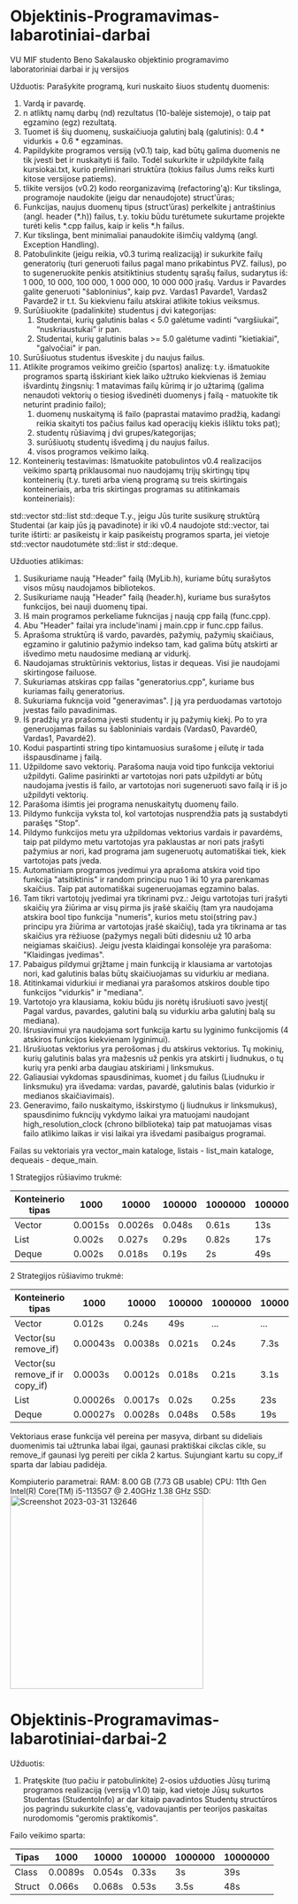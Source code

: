 # Objektinis-Programavimas-labarotiniai-darbai
VU MIF studento Beno Sakalausko objektinio programavimo laboratoriniai darbai ir jų versijos

Užduotis:
Parašykite programą, kuri nuskaito šiuos studentų duomenis:
1. Vardą ir pavardę.
2. n atliktų namų darbų (nd) rezultatus (10-balėje sistemoje), o taip pat egzamino (egz) rezultatą.
3. Tuomet iš šių duomenų, suskaičiuoja galutinį balą (galutinis): 0.4 * vidurkis + 0.6 * egzaminas.
4. Papildykite programos versiją (v0.1) taip, kad būtų galima duomenis ne tik įvesti bet ir nuskaityti iš failo. Todėl sukurkite ir užpildykite failą kursiokai.txt, kurio preliminari struktūra (tokius failus Jums reiks kurti kitose versijose patiems).
5. tlikite versijos (v0.2) kodo reorganizavimą (refactoring'ą): Kur tikslinga, programoje naudokite (jeigu dar nenaudojote) struct'ūras;
6. Funkcijas, naujus duomenų tipus (struct’ūras) perkelkite į antraštinius (angl. header (*.h)) failus, t.y. tokiu būdu turėtumete sukurtame projekte turėti kelis *.cpp failus, kaip ir kelis *.h failus.
7. Kur tikslinga, bent minimaliai panaudokite išimčių valdymą (angl. Exception Handling).
8. Patobulinkite (jeigu reikia, v0.3 turimą realizaciją) ir sukurkite failų generatorių (turi generuoti failus pagal mano prikabintus PVZ. failus), po to sugeneruokite penkis atsitiktinius studentų sąrašų failus, sudarytus iš: 1 000, 10 000, 100 000, 1 000 000, 10 000 000 įrašų. Vardus ir Pavardes galite generuoti "šabloninius", kaip pvz. Vardas1 Pavarde1, Vardas2 Pavarde2 ir t.t. Su kiekvienu failu atskirai atlikite tokius veiksmus.
9. Surūšiuokite (padalinkite) studentus į dvi kategorijas:
      1) Studentai, kurių galutinis balas < 5.0 galėtume vadinti “vargšiukai”, “nuskriaustukai” ir pan.
      2) Studentai, kurių galutinis balas >= 5.0 galėtume vadinti "kietiakiai", "galvočiai" ir pan.
10. Surūšiuotus studentus išveskite į du naujus failus.
11. Atlikite programos veikimo greičio (spartos) analizę: t.y. išmatuokite programos spartą išskiriant kiek laiko užtruko kiekvienas iš žemiau išvardintų žingsnių:
1 matavimas failų kūrimą ir jo užtarimą (galima nenaudoti vektorių o tiesiog išvedinėti duomenys į failą - matuokite tik neturint pradinio failo); 
      1) duomenų nuskaitymą iš failo (paprastai matavimo pradžią, kadangi reikia skaityti tos pačius failus kad operacijų kiekis išliktu toks pat);
      2) studentų rūšiavimą į dvi grupes/kategorijas;
      3) surūšiuotų studentų išvedimą į du naujus failus.
      4) visos programos veikimo laiką.
12. Konteinerių testavimas: Išmatuokite patobulintos v0.4 realizacijos veikimo spartą priklausomai nuo naudojamų trijų skirtingų tipų konteinerių (t.y. tureti arba vieną programą su treis skirtingais konteineriais, arba tris skirtingas programas su atitinkamais konteineriais): 

std::vector
std::list
std::deque
T.y., jeigu Jūs turite susikurę struktūrą Studentai (ar kaip jūs ją pavadinote) ir iki v0.4 naudojote std::vector<Studentai>, tai turite ištirti: ar pasikeistų ir kaip pasikeistų programos sparta, jei vietoje std::vector<Studentai> naudotumėte std::list<Studentai> ir std::deque<Studentai>.

Užduoties atlikimas:

1. Susikuriame naują "Header" failą (MyLib.h), kuriame būtų surašytos visos mūsų naudojamos bibliotekos.
2. Susikuriame naują "Header" failą (header.h), kuriame bus surašytos funkcijos, bei nauji duomenų tipai.
3. Iš main programos perkeliame fukncijas į naują cpp failą (func.cpp).
4. Abu "Header" failai yra include'inami į main.cpp ir func.cpp failus.
5. Aprašoma struktūrą iš vardo, pavardės, pažymių, pažymių skaičiaus, egzamino ir galutinio pažymio indekso tam, kad galima būtų atskirti ar išvedimo metu naudosime medianą ar vidurkį.
6. Naudojamas struktūrinis vektorius, listas ir dequeas. Visi jie naudojami skirtingose failuose.
7. Sukuriamas atskiras cpp failas "generatorius.cpp", kuriame bus kuriamas failų generatorius.
8. Sukuriama fukncija void "generavimas". Į ją yra perduodamas vartotojo įvestas failo pavadinimas. 
9. Iš pradžių yra prašoma įvesti studentų ir jų pažymių kiekį. Po to yra generuojamas failas su šabloniniais vardais (Vardas0, Pavardė0, Vardas1, Pavardė2).
10. Kodui paspartinti string tipo kintamuosius surašome į eilutę ir tada išspausdiname į failą. 
11. Užpildome savo vektorių. Parašoma nauja void tipo funkcija vektoriui užpildyti. Galime pasirinkti ar vartotojas nori pats užpildyti ar būtų naudojama įvestis iš failo, ar vartotojas nori sugeneruoti savo failą ir iš jo užpildyti vektorių.
12. Parašoma išimtis jei programa nenuskaitytų duomenų failo. 
13. Pildymo funkcija vyksta tol, kol vartotojas nusprendžia pats ją sustabdyti parašęs "Stop".
14. Pildymo funkcijos metu yra užpildomas vektorius vardais ir pavardėms, taip pat pildymo metu vartotojas yra paklaustas ar nori pats įrašyti pažymius ar nori, kad programa jam sugeneruotų automatiškai tiek, kiek vartotojas pats įveda.
15. Automatiniam programos įvedimui yra aprašoma atskira void tipo funkcija "atsitiktinis" ir random principu nuo 1 iki 10 yra parenkamas skaičius. Taip pat automatiškai sugeneruojamas egzamino balas.
16. Tam tikri vartotojų įvedimai yra tikrinami pvz.: Jeigu vartotojas turi įrašyti skaičių yra žiūrima ar visų pirma jis įrašė skaičių (tam yra naudojama atskira bool tipo funkcija "numeris", kurios metu stoi(string pav.) principu yra žiūrima ar vartotojas įrašė skaičių), tada yra tikrinama ar tas skaičius yra rėžiuose (pažymys negali būti didesniu už 10 arba neigiamas skaičius). Jeigu įvesta klaidingai konsolėje yra parašoma: "Klaidingas įvedimas".
17. Pabaigus pildymui grįžtame į main funkciją ir klausiama ar vartotojas nori, kad galutinis balas būtų skaičiuojamas su vidurkiu ar mediana.
18. Atitinkamai vidurkiui ir medianai yra parašomos atskiros double tipo funkcijos "vidurkis" ir "mediana".
19. Vartotojo yra klausiama, kokiu būdu jis norėtų išrušiuoti savo įvestį( Pagal vardus, pavardes, galutini balą su vidurkiu arba galutinį balą su mediana).
20. Išrusiavimui yra naudojama sort funkcija kartu su lyginimo funkcijomis (4 atskiros funkcijos kiekvienam lyginimui).
21. Išrušiuotas vektorius yra perošomas į du atskirus vektorius. Tų mokinių, kurių galutinis balas yra mažesnis už penkis yra atskirti į liudnukus, o tų kurių yra penki arba daugiau atskiriami į linksmukus.
22. Galiausiai vykdomas spausdinimas, kuomet į du failus (Liudnuku ir linksmuku) yra išvedama: vardas, pavardė, galutinis balas (vidurkio ir medianos skaičiavimais).
23. Generavimo, failo nuskaitymo, išskirstymo (į liudnukus ir linksmukus), spausdinimo fukncijų vykdymo laikai yra matuojami naudojant high_resolution_clock (chrono bilblioteka) taip pat matuojamas visas failo atlikimo laikas ir visi laikai yra išvedami pasibaigus programai. 

Failas su vektoriais yra vector_main kataloge, listais - list_main kataloge, dequeais - deque_main.

1 Strategijos rūšiavimo trukmė:
      
|Konteinerio tipas|1000     |10000  |100000 |1000000|10000000|
|-----------------|---------|-------|-------|-------|--------|
|Vector           |0.0015s  |0.0026s|0.048s |0.61s  |13s     |
|List             |0.002s   |0.027s |0.29s  |0.82s  |17s     |
|Deque            |0.002s   |0.018s |0.19s  |2s     |49s     |
      
2 Strategijos rūšiavimo trukmė:
      
|Konteinerio tipas                |1000     |10000  |100000 |1000000|10000000|
|---------------------------------|---------|-------|-------|-------|--------|
|Vector                           |0.012s   |0.24s  |49s    |...    |...     |
|Vector(su remove_if)             |0.00043s |0.0038s|0.021s |0.24s  |7.3s    |
|Vector(su remove_if ir copy_if)  |0.0003s  |0.0012s|0.018s |0.21s  |3.1s    |
|List                             |0.00026s |0.0017s|0.02s  |0.25s  |23s     |
|Deque                            |0.00027s |0.0028s|0.048s |0.58s  |19s     |

Vektoriaus erase funkcija vėl pereina per masyva, dirbant su dideliais duomenimis tai užtrunka labai ilgai, gaunasi praktiškai cikclas cikle, su remove_if gaunasi lyg pereiti per cikla 2 kartus. Sujungiant kartu su copy_if sparta dar labiau padidėja.

      
Kompiuterio parametrai:
RAM: 8.00 GB (7.73 GB usable)
CPU: 11th Gen Intel(R) Core(TM) i5-1135G7 @ 2.40GHz   1.38 GHz
SSD: <img width="349" alt="Screenshot 2023-03-31 132646" src="https://user-images.githubusercontent.com/116347949/229095849-771d1740-bfc4-4cba-b6a3-a5552336cbd9.png">
      
# Objektinis-Programavimas-labarotiniai-darbai-2

Užduotis:
1. Pratęskite (tuo pačiu ir patobulinkite) 2-osios užduoties Jūsų turimą programos realizaciją (versiją v1.0) taip, kad vietoje Jūsų sukurtos Studentas (StudentoInfo) ar dar kitaip pavadintos Studentų structūros jos pagrindu sukurkite class'ę, vadovaujantis per teorijos paskaitas nurodomomis "geromis praktikomis".

Failo veikimo sparta:

|Tipas  |1000     |10000  |100000 |1000000|10000000|
|-------|---------|-------|-------|-------|--------|
|Class  |0.0089s  |0.054s |0.33s  |3s     |39s     |
|Struct |0.066s   |0.068s |0.53s  |3.5s   |48s     |
